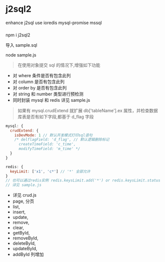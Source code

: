 # j2sql2

enhance j2sql use ioredis mysql-promise mssql

###

npm i j2sql2

导入 sample.sql

node sample.js

> 在使用对象提交 sql 的情况下,增强如下功能

- 对 where 条件是否有包含此列
- 对 column 是否有包含此列
- 对 order by 是否有包含此列
- 对 string 和 number 类型进行预检测
- 同时封装 mysql 和 redis 详见 sample.js

> 如果有 mysql.crudExtend 就扩展 db['tableName'].ex 属性，并检查数据库表是否有如下字段,都基于 d_flag 字段

```javascript
mysql: {
  crudExtend: {
    isDevMode: 1 // 默认开发模式打印sql语句
    /* delflagField: 'd_flag', // 默认逻辑删除标记
      createTimeField: 'c_time',
      modifyTimeField: 'm_time' */
  }
}
```

```javascript
redis: {
  keyLimit: ['x1', 'c*'] // '*' 全部允许
}
// 也可以通过redis实例 redis.keysLimit.add('*') or redis.keysLimit.status = 0 全部允许(关闭过滤)
// 详见 sample.js
```

- 详见 crud.js
- page, 分页
- list,
- insert,
- update,
- remove,
- clear,
- getById,
- removeById,
- deleteById,
- updateById,
- addById 列增加
